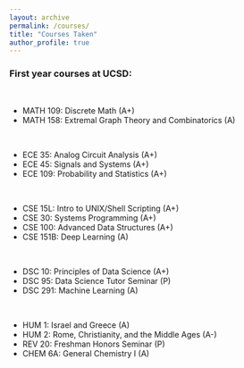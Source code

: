```yaml
---
layout: archive
permalink: /courses/
title: "Courses Taken"
author_profile: true
---
```


### First year courses at UCSD:

<br>

- MATH 109: Discrete Math (A+)
- MATH 158: Extremal Graph Theory and Combinatorics (A)

<br>

- ECE 35: Analog Circuit Analysis (A+)
- ECE 45: Signals and Systems (A+)
- ECE 109: Probability and Statistics (A+)

<br>

- CSE 15L: Intro to UNIX/Shell Scripting (A+)
- CSE 30: Systems Programming (A+)
- CSE 100: Advanced Data Structures (A+)
- CSE 151B: Deep Learning (A)

<br>

- DSC 10: Principles of Data Science (A+)
- DSC 95: Data Science Tutor Seminar (P)
- DSC 291: Machine Learning (A)

<br>

- HUM 1: Israel and Greece (A)
- HUM 2: Rome, Christianity, and the Middle Ages (A-)
- REV 20: Freshman Honors Seminar (P)
- CHEM 6A: General Chemistry I (A)